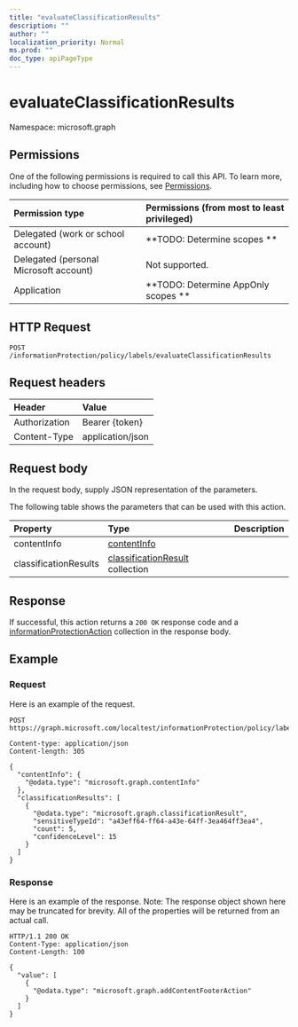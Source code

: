 ```yaml
---
title: "evaluateClassificationResults"
description: ""
author: ""
localization_priority: Normal
ms.prod: ""
doc_type: apiPageType
---
```


# evaluateClassificationResults

Namespace: microsoft.graph



## Permissions
One of the following permissions is required to call this API. To learn more, including how to choose permissions, see [Permissions](/concepts/permissions-reference.md).

|Permission type|Permissions (from most to least privileged)|
|:---|:---|
|Delegated (work or school account)|**TODO: Determine scopes **|
|Delegated (personal Microsoft account)|Not supported.|
|Application|**TODO: Determine AppOnly scopes **|

## HTTP Request
<!-- {
  "blockType": "ignored"
}
-->
``` http
POST /informationProtection/policy/labels/evaluateClassificationResults
```

## Request headers
|Header|Value|
|:---|:---|
|Authorization|Bearer {token}|
|Content-Type|application/json|

## Request body
In the request body, supply JSON representation of the parameters.

The following table shows the parameters that can be used with this action.

|Property|Type|Description|
|:---|:---|:---|
|contentInfo|[contentInfo](../resources/contentinfo.md)||
|classificationResults|[classificationResult](../resources/classificationresult.md) collection||



## Response
If successful, this action returns a `200 OK` response code and a [informationProtectionAction](../resources/informationprotectionaction.md) collection in the response body.

## Example

### Request
Here is an example of the request.
<!-- {
  "blockType": "request",
  "name": "informationprotectionlabel_evaluateclassificationresults"
}
-->
``` http
POST https://graph.microsoft.com/localtest/informationProtection/policy/labels/evaluateClassificationResults

Content-type: application/json
Content-length: 305

{
  "contentInfo": {
    "@odata.type": "microsoft.graph.contentInfo"
  },
  "classificationResults": [
    {
      "@odata.type": "microsoft.graph.classificationResult",
      "sensitiveTypeId": "a43eff64-ff64-a43e-64ff-3ea464ff3ea4",
      "count": 5,
      "confidenceLevel": 15
    }
  ]
}
```

### Response
Here is an example of the response. Note: The response object shown here may be truncated for brevity. All of the properties will be returned from an actual call.
<!-- {
  "blockType": "response",
  "truncated": true,
  "@odata.type": "collection(microsoft.graph.informationprotectionaction)"
}
-->
``` http
HTTP/1.1 200 OK
Content-Type: application/json
Content-Length: 100

{
  "value": [
    {
      "@odata.type": "microsoft.graph.addContentFooterAction"
    }
  ]
}
```

